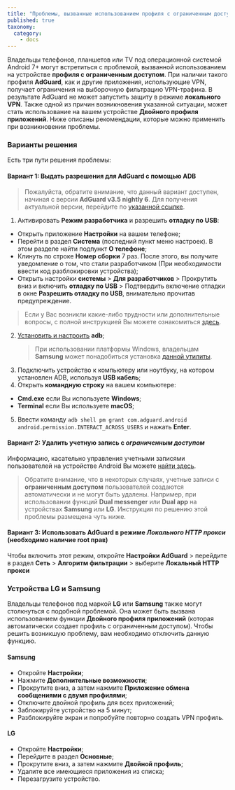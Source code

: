```yaml
---
title: "Проблемы, вызванные использованием профиля с ограниченным доступом"
published: true
taxonomy:
  category:
    - docs
---
```


Владельцы телефонов, планшетов или TV под операционной системой Android 7+ могут встретиться с проблемой, вызванной использованием на устройстве **профиля с ограниченным доступом**. При наличии такого профиля **AdGuard**, как и другие приложения, использующие VPN, получает ограничения на выборочную фильтрацию VPN-трафика. В результате AdGuard не может запустить защиту в режиме **локального VPN**. Также одной из причин возникновения указанной ситуации, может стать использование на вашем устройстве **Двойного профиля приложений**. Ниже описаны рекомендации, которые можно применить при возникновении проблемы.

### Варианты решения

Есть три пути решения проблемы:

#### Вариант 1: Выдать разрешения для AdGuard с помощью ADB

> Пожалуйста, обратите внимание, что данный вариант доступен, начиная с версии **AdGuard v3.5 nightly 6**. Для получения актуальной версии, перейдите по [указанной ссылке](https://adguard.com/ru/beta.html).

1. Активировать **Режим разработчика** и разрешить **отладку по USB**:

- Открыть приложение **Настройки** на вашем телефоне;
- Перейти в раздел **Система** (последний пункт меню настроек). В этом разделе найти подпункт **О телефоне**;
- Клинуть по строке **Номер сборки** 7 раз. После этого, вы получите уведомление о том, что стали разработчиком (При необходимости ввести код разблокировки устройства);
- Открыть настройки **системы** > **Для разработчиков** > Прокрутить вниз и включить **отладку по USB** > Подтвердить включение отладки в окне **Разрешить отладку по USB**, внимательно прочитав предупреждение.

> Если у Вас возникли какие-либо трудности или дополнительные вопросы, с полной инструкцией Вы можете ознакомиться [здесь](https://developer.android.com/studio/debug/dev-options).

2. [Установить и настроить](https://www.xda-developers.com/install-adb-windows-macos-linux/) **adb**;
   > При использовании платформы Windows, владельцам **Samsung** может понадобиться установка [данной утилиты](https://developer.samsung.com/mobile/android-usb-driver.html).
3. Подключить устройство к компьютеру или ноутбуку, на котором установлен ADB, используя **USB кабель**;
4. Открыть **командную строку** на вашем компьютере:

- **Cmd.exe** если Вы используете **Windows**;
- **Terminal** если Вы используете **macOS**;

5. Ввести команду `adb shell pm grant com.adguard.android android.permission.INTERACT_ACROSS_USERS` и нажать **Enter**.

#### Вариант 2: Удалить учетную запись с _ограниченным доступом_

Информацию, касательно управления учетными записями пользователей на устройстве Android Вы можете [найти здесь](https://support.google.com/a/answer/6223444?hl=ru).

> Обратите внимание, что в некоторых случаях, учетные записи с **ограниченным доступом** пользователей создаются автоматически и не могут быть удалены. Например, при использовании функций **Dual messenger** или **Dual app** на устройствах **Samsung** или **LG**. Инструкция по решению этой проблемы размещена чуть ниже.

#### Вариант 3: Использовать AdGuard в режиме _Локального HTTP прокси_ (необходимо наличие root прав)

Чтобы включить этот режим, откройте **Настройки AdGuard** > перейдите в раздел **Сеть** > **Алгоритм фильтрации** > выберите **Локальный HTTP прокси**

### Устройства LG и Samsung

Владельцы телефонов под маркой **LG** или **Samsung** также могут столкнуться с подобной проблемой. Она может быть вызвана использованием функции **Двойного профиля приложений** (которая автоматически создает профиль с ограниченным доступом).
Чтобы решить возникшую проблему, вам необходимо отключить данную функцию.

#### Samsung

- Откройте **Настройки**;
- Нажмите **Дополнительные возможности**;
- Прокрутите вниз, а затем нажмите **Приложение обмена сообщениями с двумя профилями**;
- Отключите двойной профиль для всех приложений;
- Заблокируйте устройство на 5 минут;
- Разблокируйте экран и попробуйте повторно создать VPN профиль.

#### LG

- Откройте **Настройки**;
- Перейдите в раздел **Основные**;
- Прокрутите вниз, а затем нажмите **Двойной профиль**;
- Удалите все имеющиеся приложения из списка;
- Перезагрузите устройство.
